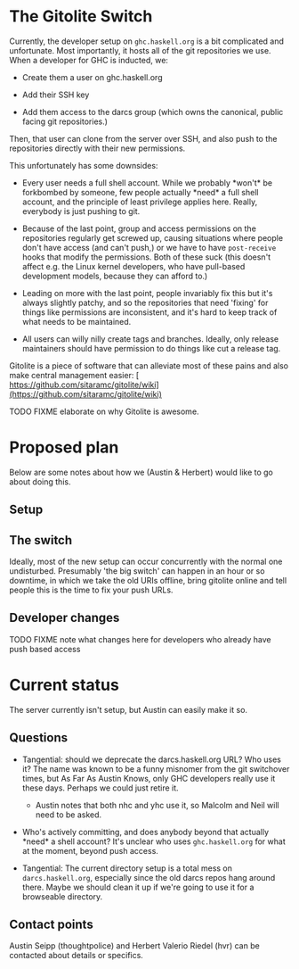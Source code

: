 # The Gitolite Switch



Currently, the developer setup on `ghc.haskell.org` is a bit complicated and unfortunate. Most importantly, it hosts all of the git repositories we use. When a developer for GHC is inducted, we:


- Create them a user on ghc.haskell.org

- Add their SSH key

- Add them access to the darcs group (which owns the canonical, public facing git repositories.)


Then, that user can clone from the server over SSH, and also push to the repositories directly with their new permissions.



This unfortunately has some downsides:


- Every user needs a full shell account. While we probably \*won't\* be forkbombed by someone, few people actually \*need\* a full shell account, and the principle of least privilege applies here. Really, everybody is just pushing to git.

- Because of the last point, group and access permissions on the repositories regularly get screwed up, causing situations where people don't have access (and can't push,) or we have to have `post-receive` hooks that modify the permissions. Both of these suck (this doesn't affect e.g. the Linux kernel developers, who have pull-based development models, because they can afford to.)

- Leading on more with the last point, people invariably fix this but it's always slightly patchy, and so the repositories that need 'fixing' for things like permissions are inconsistent, and it's hard to keep track of what needs to be maintained.

- All users can willy nilly create tags and branches. Ideally, only release maintainers should have permission to do things like cut a release tag.


Gitolite is a piece of software that can alleviate most of these pains and also make central management easier: [
https://github.com/sitaramc/gitolite/wiki](https://github.com/sitaramc/gitolite/wiki)



TODO FIXME elaborate on why Gitolite is awesome.


# Proposed plan



Below are some notes about how we (Austin & Herbert) would like to go about doing this.


## Setup


## The switch



Ideally, most of the new setup can occur concurrently with the normal one undisturbed. Presumably 'the big switch' can happen in an hour or so downtime, in which we take the old URIs offline, bring gitolite online and tell people this is the time to fix your push URLs.


## Developer changes



TODO FIXME note what changes here for developers who already have push based access


# Current status



The server currently isn't setup, but Austin can easily make it so.


## Questions


- Tangential: should we deprecate the darcs.haskell.org URL? Who uses it? The name was known to be a funny misnomer from the git switchover times, but As Far As Austin Knows, only GHC developers really use it these days. Perhaps we could just retire it.

  - Austin notes that both nhc and yhc use it, so Malcolm and Neil will need to be asked.

- Who's actively committing, and does anybody beyond that actually \*need\* a shell account? It's unclear who uses `ghc.haskell.org` for what at the moment, beyond push access.

- Tangential: The current directory setup is a total mess on `darcs.haskell.org`, especially since the old darcs repos hang around there. Maybe we should clean it up if we're going to use it for a browseable directory.

## Contact points



Austin Seipp (thoughtpolice) and Herbert Valerio Riedel (hvr) can be contacted about details or specifics.


